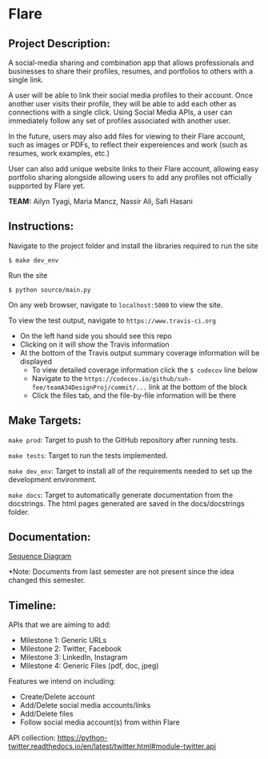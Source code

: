 Flare
=====

## Project Description:

A social-media sharing and combination app that allows professionals and businesses to share their profiles, resumes, and portfolios to others with a single link.

A user will be able to link their social media profiles to their account. Once another user visits their profile, they will be able to add each other as connections with a single click. Using Social Media APIs, a user can immediately follow any set of profiles associated with another user.

In the future, users may also add files for viewing to their Flare account, such as images or PDFs, to reflect their expereiences and work (such as resumes, work examples, etc.)

User can also add unique website links to their Flare account, allowing easy portfolio sharing alongside allowing users to add any profiles not officially supported by Flare yet.

**TEAM:** Ailyn Tyagi, Maria Mancz, Nassir Ali, Safi Hasani

## Instructions:
Navigate to the project folder and install the libraries required to run the site

    $ make dev_env
    
Run the site

    $ python source/main.py
    
On any web browser, navigate to `localhost:5000` to view the site.

To view the test output, navigate to `https://www.travis-ci.org`
+ On the left hand side you should see this repo
+ Clicking on it will show the Travis information 
+ At the bottom of the Travis output summary coverage information will be displayed
    + To view detailed coverage information click the `$ codecov` line below
    + Navigate to the `https://codecov.io/github/suh-fee/teamA34DesignProj/commit/...` link at the bottom of the block
    + Click the files tab, and the file-by-file information will be there

## Make Targets:
`make prod`: Target to push to the GitHub repository after running tests.

`make tests`: Target to run the tests implemented.

`make dev_env`: Target to install all of the requirements needed to set up the development environment.

`make docs`: Target to automatically generate documentation from the docstrings. The html pages generated are saved in the docs/docstrings folder.


## Documentation:
[Sequence Diagram](https://github.com/suh-fee/teamA34DesignProj/blob/main/docs/Sequence%20Diagram%20-%20Flare.png)

*Note: Documents from last semester are not present since the idea changed this semester.

## Timeline:
APIs that we are aiming to add:
- Milestone 1: Generic URLs
- Milestone 2: Twitter, Facebook
- Milestone 3: LinkedIn, Instagram
- Milestone 4: Generic Files (pdf, doc, jpeg)

Features we intend on including:
- Create/Delete account
- Add/Delete social media accounts/links
- Add/Delete files
- Follow social media account(s) from within Flare

API collection:
https://python-twitter.readthedocs.io/en/latest/twitter.html#module-twitter.api

